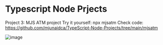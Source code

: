 # Typescript Node Prjects


Project 3: MJS ATM project
  Try it yourself: npx mjsatm
  Check code: https://github.com/mjunaidca/TypeScript-Node-Projects/tree/main/mjsatm
  
![image](https://user-images.githubusercontent.com/28400845/211151380-d78749d3-b173-4490-8fd6-bbe7f45bab4a.png)

